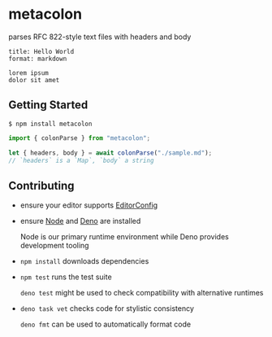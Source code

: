 # metacolon

parses RFC 822-style text files with headers and body

```
title: Hello World
format: markdown

lorem ipsum
dolor sit amet
```


Getting Started
---------------

```
$ npm install metacolon
```

```javascript
import { colonParse } from "metacolon";

let { headers, body } = await colonParse("./sample.md");
// `headers` is a `Map`, `body` a string
```


Contributing
------------

*   ensure your editor supports [EditorConfig](https://editorconfig.org)

*   ensure [Node](http://nodejs.org) and [Deno](https://deno.com) are installed

    Node is our primary runtime environment while Deno provides development
    tooling

*   `npm install` downloads dependencies

*   `npm test` runs the test suite

    `deno test` might be used to check compatibility with alternative runtimes

*   `deno task vet` checks code for stylistic consistency

    `deno fmt` can be used to automatically format code
